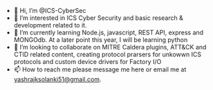 - 👋 Hi, I’m @ICS-CyberSec
- 👀 I’m interested in ICS Cyber Security and basic research & development related to it.
- 🌱 I’m currently learning Node.js, javascript, REST API, express and MONGOdb. At a later point this year, I will be learning python 
- 💞️ I’m looking to collaborate on MITRE Caldera plugins, ATT&CK and CTID related content, creating protocol prarsers for unkowwn ICS protocols and custom device drivers for Factory I/O
- 📫 How to reach me please message me here or email me  at yashrajksolanki51@gmail.com. 

<!---
ICS-CyberSec/ICS-CyberSec is a ✨ special ✨ repository because its `README.md` (this file) appears on your GitHub profile.
You can click the Preview link to take a look at your changes.
--->
